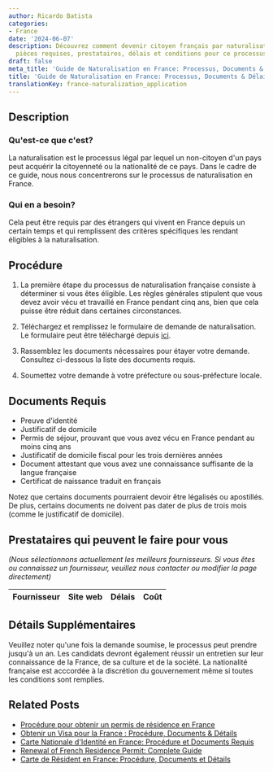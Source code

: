 ```yaml
---
author: Ricardo Batista
categories:
- France
date: '2024-06-07'
description: Découvrez comment devenir citoyen français par naturalisation. Étapes,
  pièces requises, prestataires, délais et conditions pour ce processus légal en France.
draft: false
meta_title: 'Guide de Naturalisation en France: Processus, Documents & Délais'
title: 'Guide de Naturalisation en France: Processus, Documents & Délais'
translationKey: france-naturalization_application
---
```


## Description
### Qu'est-ce que c'est?
La naturalisation est le processus légal par lequel un non-citoyen d'un pays peut acquérir la citoyenneté ou la nationalité de ce pays. Dans le cadre de ce guide, nous nous concentrerons sur le processus de naturalisation en France.

### Qui en a besoin?
Cela peut être requis par des étrangers qui vivent en France depuis un certain temps et qui remplissent des critères spécifiques les rendant éligibles à la naturalisation.

## Procédure
1. La première étape du processus de naturalisation française consiste à déterminer si vous êtes éligible. Les règles générales stipulent que vous devez avoir vécu et travaillé en France pendant cinq ans, bien que cela puisse être réduit dans certaines circonstances.

2. Téléchargez et remplissez le formulaire de demande de naturalisation. Le formulaire peut être téléchargé depuis [ici](https://www.service-public.fr/particuliers/vosdroits/F2213).

3. Rassemblez les documents nécessaires pour étayer votre demande. Consultez ci-dessous la liste des documents requis.

4. Soumettez votre demande à votre préfecture ou sous-préfecture locale.

## Documents Requis
- Preuve d'identité
- Justificatif de domicile
- Permis de séjour, prouvant que vous avez vécu en France pendant au moins cinq ans
- Justificatif de domicile fiscal pour les trois dernières années
- Document attestant que vous avez une connaissance suffisante de la langue française
- Certificat de naissance traduit en français

Notez que certains documents pourraient devoir être légalisés ou apostillés. De plus, certains documents ne doivent pas dater de plus de trois mois (comme le justificatif de domicile).

## Prestataires qui peuvent le faire pour vous
_(Nous sélectionnons actuellement les meilleurs fournisseurs. Si vous êtes ou connaissez un fournisseur, veuillez nous contacter ou modifier la page directement)_

| Fournisseur     |     Site web    |     Délais       |       Coût       |
| --------------- | --------------- |  :-------------: | :-------------: |

## Détails Supplémentaires
Veuillez noter qu'une fois la demande soumise, le processus peut prendre jusqu'à un an. Les candidats devront également réussir un entretien sur leur connaissance de la France, de sa culture et de la société. La nationalité française est acccordée à la discrétion du gouvernement même si toutes les conditions sont remplies.


## Related Posts

- [Procédure pour obtenir un permis de résidence en France](https://tramitit.com/fr/guides/france/demande_de_carte_de_sejour/)
- [Obtenir un Visa pour la France : Procédure, Documents & Détails](https://tramitit.com/fr/guides/france/demande_de_visa/)
- [Carte Nationale d'Identité en France: Procédure et Documents Requis](https://tramitit.com/fr/guides/france/demande_de_carte_nationale_didentite/)
- [Renewal of French Residence Permit: Complete Guide](https://tramitit.com/fr/guides/france/renouvellement_de_carte_de_sejour/)
- [Carte de Résident en France: Procédure, Documents et Détails](https://tramitit.com/fr/guides/france/demande_de_carte_de_resident/)